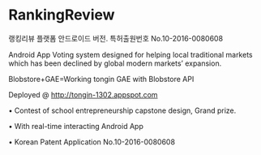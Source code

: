 # RankingReview
랭킹리뷰 플랫폼 안드로이드 버전. 특허출원번호 No.10-2016-0080608

Android App Voting system designed for helping local traditional markets which has been declined by global modern markets’ expansion.

Blobstore+GAE=Working tongin GAE with Blobstore API

Deployed @ http://tongin-1302.appspot.com

•	Contest of school entrepreneurship capstone design, Grand prize.

• With real-time interacting Android App

• Korean Patent Application No.10-2016-0080608

